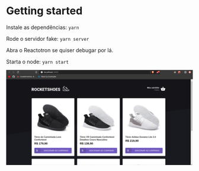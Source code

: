 # Getting started

Instale as dependências:
`yarn`

Rode o servidor fake:
`yarn server`

Abra o Reactotron se quiser debugar por lá.

Starta o node:
`yarn start`

![demo](demo.png)
